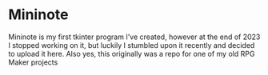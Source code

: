 # Mininote
Mininote is my first tkinter program I've created, however at the end of 2023 I stopped working on it, but luckily I stumbled upon it recently and decided to upload it here.
Also yes, this originally was a repo for one of my old RPG Maker projects
